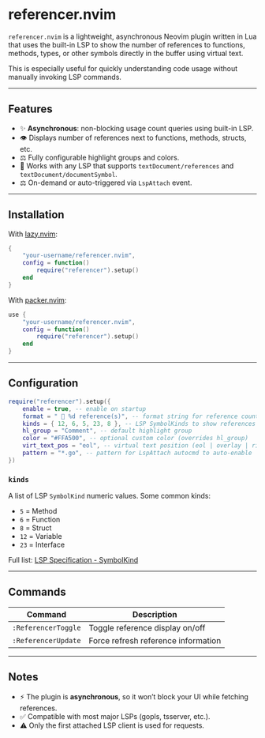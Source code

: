 # referencer.nvim

`referencer.nvim` is a lightweight, asynchronous Neovim plugin written in Lua that uses the built-in LSP to show the number of references to functions, methods, types, or other symbols directly in the buffer using virtual text.

This is especially useful for quickly understanding code usage without manually invoking LSP commands.

---

## Features

- ✨ **Asynchronous**: non-blocking usage count queries using built-in LSP.
- 👁️ Displays number of references next to functions, methods, structs, etc.
- ⚖️ Fully configurable highlight groups and colors.
- 💪 Works with any LSP that supports `textDocument/references` and `textDocument/documentSymbol`.
- ⚖️ On-demand or auto-triggered via `LspAttach` event.

---

## Installation

With [lazy.nvim](https://github.com/folke/lazy.nvim):

```lua
{
    "your-username/referencer.nvim",
    config = function()
        require("referencer").setup()
    end
}
```

With [packer.nvim](https://github.com/wbthomason/packer.nvim):

```lua
use {
    "your-username/referencer.nvim",
    config = function()
        require("referencer").setup()
    end
}
```

---

## Configuration

```lua
require("referencer").setup({
    enable = true, -- enable on startup
    format = "  %d reference(s)", -- format string for reference count
    kinds = { 12, 6, 5, 23, 8 }, -- LSP SymbolKinds to show references for
    hl_group = "Comment", -- default highlight group
    color = "#FFA500", -- optional custom color (overrides hl_group)
    virt_text_pos = "eol", -- virtual text position (eol | overlay | right_align)
    pattern = "*.go", -- pattern for LspAttach autocmd to auto-enable
})
```

### `kinds`

A list of LSP `SymbolKind` numeric values. Some common kinds:

- `5` = Method
- `6` = Function
- `8` = Struct
- `12` = Variable
- `23` = Interface

Full list: [LSP Specification - SymbolKind](https://microsoft.github.io/language-server-protocol/specifications/specification-current/#symbolkind)

---

## Commands

| Command             | Description                         |
| ------------------- | ----------------------------------- |
| `:ReferencerToggle` | Toggle reference display on/off     |
| `:ReferencerUpdate` | Force refresh reference information |

---

## Notes

- ⚡ The plugin is **asynchronous**, so it won’t block your UI while fetching references.
- ✅ Compatible with most major LSPs (gopls, tsserver, etc.).
- ⚠ Only the first attached LSP client is used for requests.
